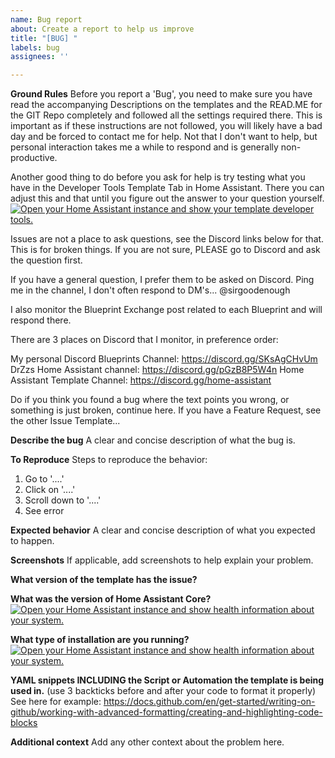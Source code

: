 ```yaml
---
name: Bug report
about: Create a report to help us improve
title: "[BUG] "
labels: bug
assignees: ''

---
```


**Ground Rules**
Before you report a 'Bug', you need to make sure you have read the accompanying Descriptions on the templates and the READ.ME for the GIT Repo completely and followed all the settings required there.
This is important as if these instructions are not followed, you will likely have a bad day and be forced to contact me for help.  Not that I don't want to help, but personal interaction takes me a while to respond and is generally non-productive.

Another good thing to do before you ask for help is try testing what you have in the Developer Tools Template Tab in Home Assistant. There you can adjust this and that until you figure out the answer to your question yourself.  [![Open your Home Assistant instance and show your template developer tools.](https://my.home-assistant.io/badges/developer_template.svg)](https://my.home-assistant.io/redirect/developer_template/)

Issues are not a place to ask questions, see the Discord links below for that.  This is for broken things. If you are not sure, PLEASE go to Discord and ask the question first.

If you have a general question, I prefer them to be asked on Discord.  Ping me in the channel, I don't often respond to DM's...   @sirgoodenough  

I also monitor the Blueprint Exchange post related to each Blueprint and will respond there.

There are 3 places on Discord that I monitor, in preference order:

My personal Discord Blueprints Channel:  https://discord.gg/SKsAgCHvUm
DrZzs Home Assistant channel:                 https://discord.gg/pGzB8P5W4n
Home Assistant Template Channel: https://discord.gg/home-assistant

Do if you think you found a bug where the text points you wrong, or something is just broken, continue here.  If you have a Feature Request, see the other Issue Template...

**Describe the bug**
A clear and concise description of what the bug is.

**To Reproduce**
Steps to reproduce the behavior:
1. Go to '....'
2. Click on '....'
3. Scroll down to '....'
4. See error

**Expected behavior**
A clear and concise description of what you expected to happen.

**Screenshots**
If applicable, add screenshots to help explain your problem.

**What version of the template has the issue?**

**What was the version of Home Assistant Core?**
[![Open your Home Assistant instance and show health information about your system.](https://my.home-assistant.io/badges/system_health.svg)](https://my.home-assistant.io/redirect/system_health/)

**What type of installation are you running?**
[![Open your Home Assistant instance and show health information about your system.](https://my.home-assistant.io/badges/system_health.svg)](https://my.home-assistant.io/redirect/system_health/)

**YAML snippets INCLUDING the Script or Automation the template is being used in.**
(use 3 backticks before and after your code to format it properly)
See here for example: https://docs.github.com/en/get-started/writing-on-github/working-with-advanced-formatting/creating-and-highlighting-code-blocks

**Additional context**
Add any other context about the problem here.
